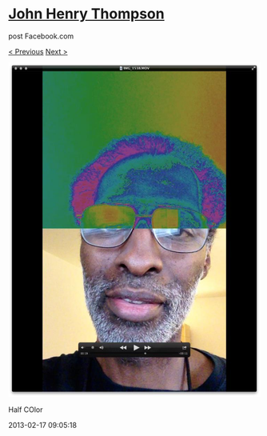 # [John Henry Thompson](../README.md)
post Facebook.com

[< Previous](2013-03-05-2.md) [Next >](2013-02-12-3.md)

[![](../media/2013-02-17/Half-COlor.jpg)](../README.md)

Half COlor

2013-02-17 09:05:18